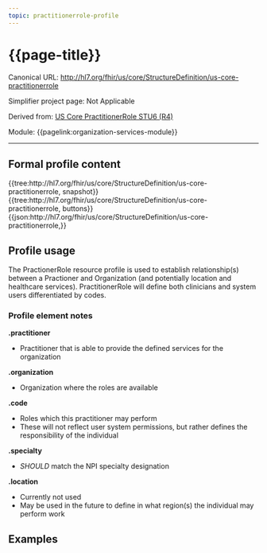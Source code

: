 ```yaml
---
topic: practitionerrole-profile
---
```


# {{page-title}}

Canonical URL: http://hl7.org/fhir/us/core/StructureDefinition/us-core-practitionerrole

Simplifier project page: Not Applicable

Derived from: [US Core PractitionerRole STU6 (R4)](https://hl7.org/fhir/us/core/StructureDefinition-us-core-practitionerrole.html)

Module:  {{pagelink:organization-services-module}}

---

## Formal profile content
<tabs>
	<tab title="Tree snapshot">
		{{tree:http://hl7.org/fhir/us/core/StructureDefinition/us-core-practitionerrole, snapshot}}
	</tab>
	<tab title="Tree, diff/hybrid/snapshot">
		{{tree:http://hl7.org/fhir/us/core/StructureDefinition/us-core-practitionerrole, buttons}}
	</tab>
	<tab title="JSON">
		{{json:http://hl7.org/fhir/us/core/StructureDefinition/us-core-practitionerrole,}}
	</tab>
</tabs>

## Profile usage

The PractionerRole resource profile is used to establish relationship(s) between a Practioner and Organization (and potentially location and healthcare services).  PractitionerRole will define both clinicians and system users differentiated by codes.

### Profile element notes

**.practitioner**
- Practitioner that is able to provide the defined services for the organization

**.organization**
- Organization where the roles are available

**.code**
- Roles which this practitioner may perform
- These will not reflect user system permissions, but rather defines the responsibility of the individual

**.specialty**
- *SHOULD* match the NPI specialty designation 

**.location**
- Currently not used
- May be used in the future to define in what region(s) the individual may perform work

## Examples

